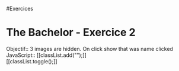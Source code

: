 #Exercices 
# The Bachelor - Exercice 2

Objectif:: 3 images are hidden. On click show that was name clicked
JavaScript:: [[classList.add("");]]<br>[[classList.toggle();]]